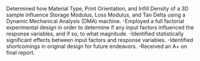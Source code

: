 Determined how Material Type, Print Orientation, and Infill Density of a 3D sample influence Storage Modulus, Loss Modulus, and Tan Delta using a Dynamic Mechanical Analysis (DMA) machine.
-Employed a full factorial experimental design in order to determine if any input factors influenced the response variables, and if so, to what magnitude.
-Identified statistically significant effects between input factors and response variables.
-Identified shortcomings in original design for future endeavors.
-Received an A+ on final report.

